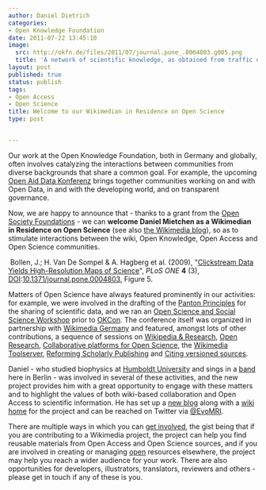 ```yaml
---
author: Daniel Dietrich
categories:
- Open Knowledge Foundation
date: 2011-07-22 13:45:10
image:
  src: http://okfn.de/files/2011/07/journal.pone_.0004803.g005.png
  title: 'A network of scientific knowledge, as obtained from traffic data to scientific journals '
layout: post
published: true
status: publish
tags:
- Open Access
- Open Science
title: Welcome to our Wikimedian in Residence on Open Science
type: post


---
```


Our work at the Open Knowledge Foundation, both in Germany and globally, often involves catalyzing the interactions between communities from diverse backgrounds that share a common goal. For example, the upcoming [Open Aid Data Konferenz](http://okfn.de/2011/07/open-aid-data-konferenz/) brings together communities working on and with Open Data, in and with the developing world, and on transparent governance.

Now, we are happy to announce that - thanks to a grant from the [Open Society Foundations](http://www.soros.org/openaccess) - we can **welcome Daniel Mietchen as a Wikimedian in Residence on Open Science** (see also [the Wikimedia blog](http://blog.wikimedia.org/2011/07/20/joining-forces-with-open-science/)), so as to stimulate interactions between the wiki, Open Knowledge, Open Access and Open Science communities.



 Bollen, J.; H. Van De Sompel & A. Hagberg et al. (2009), "[Clickstream Data Yields High-Resolution Maps of Science](http://www.plosone.org/article/info:doi/10.1371/journal.pone.0004803)", _PLoS ONE_ **4** (3), [DOI](http://en.citizendium.org/wiki/Digital_object_identifier):[10.1371/journal.pone.0004803](http://dx.doi.org/10.1371/journal.pone.0004803), Figure 5.

Matters of Open Science have always featured prominently in our activities: for example, we were involved in the drafting of the [Panton Principles](http://pantonprinciples.org/) for the sharing of scientific data, and we ran an [Open Science and Social Science Workshop](http://science.okfn.org/2011/07/01/pre-okcon-open-science-and-social-science-workshop/) prior to [OKCon](http://okcon.org/2011/). The conference itself was organized in partnership with [Wikimedia Germany](http://wikimedia.de/) and featured, amongst lots of other contributions, a sequence of sessions on [Wikipedia & Research](http://okcon.org/2011/programme/wikipedia-research-the-innovative-character-of-wikipedia-research-and-the-new-challenges-and-opportunities-associated-with-it), [Open Research](http://okcon.org/2011/programme/collaborative-platforms-for-streamlining-workflows-in-open-science), [Collaborative platforms for Open Science](http://okcon.org/2011/programme/collaborative-platforms-for-streamlining-workflows-in-open-science), the [Wikimedia Toolserver](http://okcon.org/2011/programme/wikimedia-toolserver), [Reforming Scholarly Publishing](http://okcon.org/2011/programme/scholarly-publishing-reform-what-needs-to-change) and [Citing versioned sources](http://okcon.org/2011/programme/citing-versioned-sources).

Daniel - who studied biophysics at [Humboldt University](http://www2.hu-berlin.de/biologie/bpi/) and sings in a [band](http://tschiltan.de/) here in Berlin - was involved in several of these activities, and the new project provides him with a great opportunity to engage with these matters and to highlight the values of both wiki-based collaboration and Open Access to scientific information. He has set up a [new blog](http://wir.okfn.org/2011/07/14/a-wiki-approach-to-open-access-and-open-science/) along with a [wiki home](http://meta.wikimedia.org/wiki/Wikimedian_in_Residence_on_Open_Science) for the project and can be reached on Twitter via [@EvoMRI](http://twitter.com/EvoMRI).

There are multiple ways in which you can [get involved](http://meta.wikimedia.org/wiki/User:Mietchen/Wikimedian_in_Residence_on_Open_Science#Get_involved), the gist being that if you are contributing to a Wikimedia project, the project can help you find reusable materials from Open Access and Open Science sources, and if you are involved in creating or managing [open](http://www.opendefinition.org/) resources elsewhere, the project may help you reach a wider audience for your work. There are also opportunities for developers, illustrators, translators, reviewers and others - please get in touch if any of these is you.